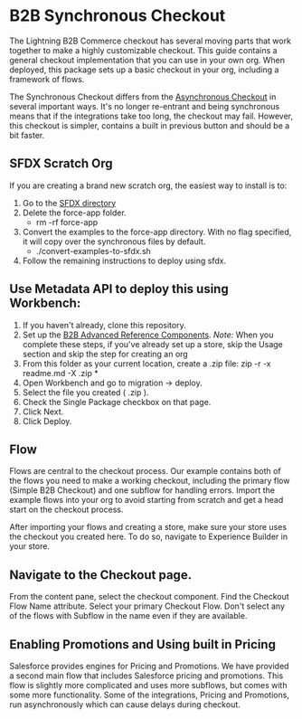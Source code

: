 # B2B Synchronous Checkout

The Lightning B2B Commerce checkout has several moving parts that work together to make a highly customizable checkout. This guide contains a general checkout implementation that you can use in your own org. When deployed, this package sets up a basic checkout in your org, including a framework of flows.

The Synchronous Checkout differs from the [Asynchronous Checkout](../checkout-async) in several important ways. It's no longer re-entrant and being synchronous means that if the integrations take too long, the checkout may fail. However, this checkout is simpler, contains a built in previous button and should be a bit faster.

## SFDX Scratch Org

If you are creating a brand new scratch org, the easiest way to install is to:

1. Go to the [SFDX directory](../../sfdx)
1. Delete the force-app folder.
    - rm -rf force-app
1. Convert the examples to the force-app directory. With no flag specified, it will copy over the synchronous files by default.
    - ./convert-examples-to-sfdx.sh
1. Follow the remaining instructions to deploy using sfdx.

## Use Metadata API to deploy this using Workbench:

1. If you haven't already, clone this repository.
1. Set up the [B2B Advanced Reference Components](../lwc). _Note:_ When you complete these steps, if you've already set up a store, skip the Usage section and skip the step for creating an org
1. From this folder as your current location, create a .zip file: zip -r -x readme.md -X <your-zip-file>.zip \*
1. Open Workbench and go to migration -> deploy.
1. Select the file you created ( <your-zip-file>.zip ).
1. Check the Single Package checkbox on that page.
1. Click Next.
1. Click Deploy.

## Flow

Flows are central to the checkout process. Our example contains both of the flows you need to make a working checkout, including the primary flow (Simple B2B Checkout) and one subflow for handling errors. Import the example flows into your org to avoid starting from scratch and get a head start on the checkout process.

After importing your flows and creating a store, make sure your store uses the checkout you created here. To do so, navigate to Experience Builder in your store.

## Navigate to the Checkout page.

From the content pane, select the checkout component.
Find the Checkout Flow Name attribute. Select your primary Checkout Flow. Don't select any of the flows with Subflow in the name even if they are available.

## Enabling Promotions and Using built in Pricing

Salesforce provides engines for Pricing and Promotions. We have provided a second main flow that includes Salesforce pricing and promotions. This flow is slightly more complicated and uses more subflows, but comes with some more functionality. Some of the integrations, Pricing and Promotions, run asynchronously which can cause delays during checkout.
